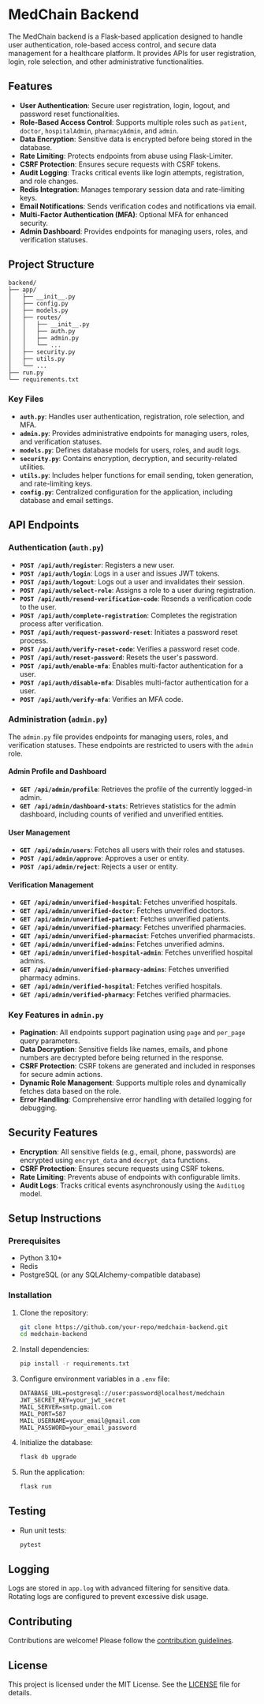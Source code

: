 # MedChain Backend

The MedChain backend is a Flask-based application designed to handle user authentication, role-based access control, and secure data management for a healthcare platform. It provides APIs for user registration, login, role selection, and other administrative functionalities.

## Features

- **User Authentication**: Secure user registration, login, logout, and password reset functionalities.
- **Role-Based Access Control**: Supports multiple roles such as `patient`, `doctor`, `hospitalAdmin`, `pharmacyAdmin`, and `admin`.
- **Data Encryption**: Sensitive data is encrypted before being stored in the database.
- **Rate Limiting**: Protects endpoints from abuse using Flask-Limiter.
- **CSRF Protection**: Ensures secure requests with CSRF tokens.
- **Audit Logging**: Tracks critical events like login attempts, registration, and role changes.
- **Redis Integration**: Manages temporary session data and rate-limiting keys.
- **Email Notifications**: Sends verification codes and notifications via email.
- **Multi-Factor Authentication (MFA)**: Optional MFA for enhanced security.
- **Admin Dashboard**: Provides endpoints for managing users, roles, and verification statuses.

## Project Structure

```
backend/
├── app/
│   ├── __init__.py
│   ├── config.py
│   ├── models.py
│   ├── routes/
│   │   ├── __init__.py
│   │   ├── auth.py
│   │   ├── admin.py
│   │   └── ...
│   ├── security.py
│   ├── utils.py
│   └── ...
├── run.py
└── requirements.txt
```

### Key Files

- **`auth.py`**: Handles user authentication, registration, role selection, and MFA.
- **`admin.py`**: Provides administrative endpoints for managing users, roles, and verification statuses.
- **`models.py`**: Defines database models for users, roles, and audit logs.
- **`security.py`**: Contains encryption, decryption, and security-related utilities.
- **`utils.py`**: Includes helper functions for email sending, token generation, and rate-limiting keys.
- **`config.py`**: Centralized configuration for the application, including database and email settings.

## API Endpoints

### Authentication (`auth.py`)

- **`POST /api/auth/register`**: Registers a new user.
- **`POST /api/auth/login`**: Logs in a user and issues JWT tokens.
- **`POST /api/auth/logout`**: Logs out a user and invalidates their session.
- **`POST /api/auth/select-role`**: Assigns a role to a user during registration.
- **`POST /api/auth/resend-verification-code`**: Resends a verification code to the user.
- **`POST /api/auth/complete-registration`**: Completes the registration process after verification.
- **`POST /api/auth/request-password-reset`**: Initiates a password reset process.
- **`POST /api/auth/verify-reset-code`**: Verifies a password reset code.
- **`POST /api/auth/reset-password`**: Resets the user's password.
- **`POST /api/auth/enable-mfa`**: Enables multi-factor authentication for a user.
- **`POST /api/auth/disable-mfa`**: Disables multi-factor authentication for a user.
- **`POST /api/auth/verify-mfa`**: Verifies an MFA code.

### Administration (`admin.py`)

The `admin.py` file provides endpoints for managing users, roles, and verification statuses. These endpoints are restricted to users with the `admin` role.

#### Admin Profile and Dashboard

- **`GET /api/admin/profile`**: Retrieves the profile of the currently logged-in admin.
- **`GET /api/admin/dashboard-stats`**: Retrieves statistics for the admin dashboard, including counts of verified and unverified entities.

#### User Management

- **`GET /api/admin/users`**: Fetches all users with their roles and statuses.
- **`POST /api/admin/approve`**: Approves a user or entity.
- **`POST /api/admin/reject`**: Rejects a user or entity.

#### Verification Management

- **`GET /api/admin/unverified-hospital`**: Fetches unverified hospitals.
- **`GET /api/admin/unverified-doctor`**: Fetches unverified doctors.
- **`GET /api/admin/unverified-patient`**: Fetches unverified patients.
- **`GET /api/admin/unverified-pharmacy`**: Fetches unverified pharmacies.
- **`GET /api/admin/unverified-pharmacist`**: Fetches unverified pharmacists.
- **`GET /api/admin/unverified-admins`**: Fetches unverified admins.
- **`GET /api/admin/unverified-hospital-admin`**: Fetches unverified hospital admins.
- **`GET /api/admin/unverified-pharmacy-admins`**: Fetches unverified pharmacy admins.
- **`GET /api/admin/verified-hospital`**: Fetches verified hospitals.
- **`GET /api/admin/verified-pharmacy`**: Fetches verified pharmacies.

### Key Features in `admin.py`

- **Pagination**: All endpoints support pagination using `page` and `per_page` query parameters.
- **Data Decryption**: Sensitive fields like names, emails, and phone numbers are decrypted before being returned in the response.
- **CSRF Protection**: CSRF tokens are generated and included in responses for secure admin actions.
- **Dynamic Role Management**: Supports multiple roles and dynamically fetches data based on the role.
- **Error Handling**: Comprehensive error handling with detailed logging for debugging.

## Security Features

- **Encryption**: All sensitive fields (e.g., email, phone, passwords) are encrypted using `encrypt_data` and `decrypt_data` functions.
- **CSRF Protection**: Ensures secure requests using CSRF tokens.
- **Rate Limiting**: Prevents abuse of endpoints with configurable limits.
- **Audit Logs**: Tracks critical events asynchronously using the `AuditLog` model.

## Setup Instructions

### Prerequisites

- Python 3.10+
- Redis
- PostgreSQL (or any SQLAlchemy-compatible database)

### Installation

1. Clone the repository:
   ```sh
   git clone https://github.com/your-repo/medchain-backend.git
   cd medchain-backend
   ```

2. Install dependencies:
   ```sh
   pip install -r requirements.txt
   ```

3. Configure environment variables in a `.env` file:
   ```
   DATABASE_URL=postgresql://user:password@localhost/medchain
   JWT_SECRET_KEY=your_jwt_secret
   MAIL_SERVER=smtp.gmail.com
   MAIL_PORT=587
   MAIL_USERNAME=your_email@gmail.com
   MAIL_PASSWORD=your_email_password
   ```

4. Initialize the database:
   ```sh
   flask db upgrade
   ```

5. Run the application:
   ```sh
   flask run
   ```

## Testing

- Run unit tests:
  ```sh
  pytest
  ```

## Logging

Logs are stored in `app.log` with advanced filtering for sensitive data. Rotating logs are configured to prevent excessive disk usage.

## Contributing

Contributions are welcome! Please follow the [contribution guidelines](CONTRIBUTING.md).

## License

This project is licensed under the MIT License. See the [LICENSE](LICENSE) file for details.
